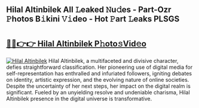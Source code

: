 ## Hilal Altinbilek All 𝙻eaked 𝙽u𝚍es - Part-Ozr 𝙿hotos B𝚒kini 𝚅𝚒deo - Hot 𝙿art 𝙻eaks PLSGS

# <h2><a href="http://ld0r7ic.urlbe.top/?page=Hilal+Altinbilek">🔗🔗👉👉 Hilal Altinbilek P𝚑oto𝚜Vid𝚎o</a></h2>

[![Hilal Altinbilek](https://i.imgur.com/eBuTRDB.gif)](http://ld0r7ic.urlbe.top/?page=Hilal+Altinbilek)
Hilal Altinbilek, a multifaceted and divisive character, defies straightforward classification. Her pioneering use of digital media for self-representation has enthralled and infuriated followers, igniting debates on identity, artistic expression, and the evolving nature of online societies. Despite the uncertainty of her next steps, her impact on the digital realm is significant. Fueled by an unyielding resolve and undeniable charisma, Hilal Altinbilek presence in the digital universe is transformative.

